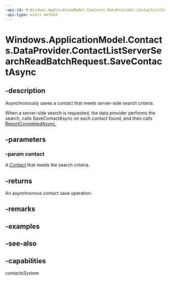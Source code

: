 ```yaml
---
-api-id: M:Windows.ApplicationModel.Contacts.DataProvider.ContactListServerSearchReadBatchRequest.SaveContactAsync(Windows.ApplicationModel.Contacts.Contact)
-api-type: winrt method
---
```


<!-- Method syntax
public Windows.Foundation.IAsyncAction SaveContactAsync(Windows.ApplicationModel.Contacts.Contact contact)
-->

# Windows.ApplicationModel.Contacts.DataProvider.ContactListServerSearchReadBatchRequest.SaveContactAsync

## -description
Asynchronously saves a contact that meets server-side search criteria.

When a server-side search is requested, the data provider performs the search, calls SaveContactAsync on each contact found, and then calls [ReportCompletedAsync.](contactlistserversearchreadbatchrequest_reportcompletedasync_1707664681.md)

## -parameters
### -param contact
A [Contact](../windows.applicationmodel.contacts/contact.md) that meets the search criteria.

## -returns
An asynchronous contact save operation.

## -remarks

## -examples

## -see-also

## -capabilities
contactsSystem

